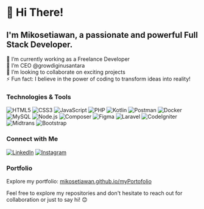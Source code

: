 # 👋 Hi There!

<!--
**mikosetiawan/mikosetiawan** is a ✨ _special_ ✨ repository because its `README.md` (this file) appears on your GitHub profile.
-->

## I'm Mikosetiawan, a passionate and powerful Full Stack Developer.

🔭 I’m currently working as a Freelance Developer  
🌱 I’m CEO @growdiginusantara  
👯 I’m looking to collaborate on exciting projects  
⚡ Fun fact: I believe in the power of coding to transform ideas into reality!

### Technologies & Tools
![HTML5](https://img.shields.io/badge/-HTML5-red?style=flat&logo=html5)
![CSS3](https://img.shields.io/badge/-CSS3-purple?style=flat&logo=css3)
![JavaScript](https://img.shields.io/badge/-JavaScript-black?style=flat&logo=javascript)
![PHP](https://img.shields.io/badge/-PHP-777BB4?style=flat&logo=php&logoColor=white)
![Kotlin](https://img.shields.io/badge/-Kotlin-0095D5?style=flat&logo=kotlin&logoColor=white)
![Postman](https://img.shields.io/badge/-Postman-FF6C37?style=flat&logo=postman&logoColor=white)
![Docker](https://img.shields.io/badge/-Docker-blue?style=flat&logo=docker)
![MySQL](https://img.shields.io/badge/-MySQL-4479A1?style=flat&logo=mysql&logoColor=white)
![Node.js](https://img.shields.io/badge/-Node.js-green?style=flat&logo=node.js)
![Composer](https://img.shields.io/badge/-Composer-885630?style=flat&logo=composer&logoColor=white)
![Figma](https://img.shields.io/badge/-Figma-F24E1E?style=flat&logo=figma&logoColor=white)
![Laravel](https://img.shields.io/badge/-Laravel-FF2D20?style=flat&logo=laravel&logoColor=white)
![CodeIgniter](https://img.shields.io/badge/-CodeIgniter-EF4223?style=flat&logo=codeigniter&logoColor=white)
![Midtrans](https://img.shields.io/badge/-Midtrans-FF7F00?style=flat)
![Bootstrap](https://img.shields.io/badge/-Bootstrap-7952B3?style=flat&logo=bootstrap&logoColor=white)

### Connect with Me
[![LinkedIn](https://img.shields.io/badge/-LinkedIn-blue?style=flat&logo=linkedin&logoColor=white)](https://www.linkedin.com/in/mikosetiawan/)
[![Instagram](https://img.shields.io/badge/-Instagram-purple?style=flat&logo=instagram&logoColor=white)](https://www.instagram.com/_mikodev)

### Portfolio
Explore my portfolio: [mikosetiawan.github.io/myPortofolio](https://mikosetiawan.github.io/myPortofolio)

Feel free to explore my repositories and don't hesitate to reach out for collaboration or just to say hi! 😊
